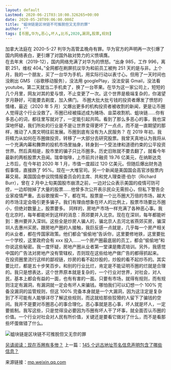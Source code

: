 ```yaml
---
layout: default
Lastmod: 2020-06-21T03:10:00.326265+00:00
date: 2020-05-28T09:06:00.000Z
title: "蛆块链是区块链不可推脱但又无奈的罪"
author: ""
tags: [币圈,华为,恶心,坏人,比币,2020,漏洞,股票,规则]
---
```


加拿大法庭在 2020-5-27 判华为高管孟晚舟有罪。华为官方的声明再一次引爆了国内网络表白，更引爆了对国外敌对势力的义愤填膺。  
在去年末（2019-12），国内网络充满了对华为的愤怒。“出身 985，工作 996，离职 251，维权 404。”全网都在刷屏抗议华为和前员工被拘 251 天的是与非。上个月，我的一个朋友，买了一台华为手机，用实际行动以表寸心。但用了一天时间也没刷出 GMS （谷歌移动服务），没法用 googlePlay，没法安装 Gmail，没法看 youtube。第二天就当二手机卖了，换了一台苹果。在华为这一家公司上，短短的几个月里，网友对其的爱与恨，不止变更了一次。这个世界是极端复杂的，你渴望岁月静好，可能要去剃度，加入佛门。 币圈大批大批亏钱的投资者爆发了愤怒的情绪，最近（2020 年 5 月）又爆出更多的机构投资者被收割的新闻，更是让币圈人觉得这个行业没救了。币圈已经被描述成为赌场、韭菜收割机、蛆块链……你有多恶心的词，都往里写就对了，一定能引起共鸣。看到了那么多恶心的事，我也深深地怀疑，我们所处的行业是不是让世界变得更坏了一点点，而不是一直期望的那样，推动了人类文明往前发展。币圈到底有没有为人民服务？ 在 2019 年初，我将精力从如何在币圈做投资，转移了一大部分去研究股票。我曾天真地认为我将从一个充满内幕和舞弊的投机市场里抽身，转身到一个受法律和道德约束的公平投资世界。然后真相是，股市里的骗子只比币圈多。历史旧账就不要去翻了，就看今年最新的两桩股票大丑闻。瑞幸咖啡，上市前共计融资 19.76 亿美元，在纳斯达克上市后，在今年初 2020 年 1 月，市值一度超过 120 亿美元。但随后爆出财务造假事情，直接跌了 95%。现在一大堆官司。另一个新闻是美国国会高官涉股票内幕交易。美国国会参议院情报委员会的主席、共和党人理查德·伯尔（Richard Burr），曾在 2 月中上旬美国股市崩溃之前，一边对公众表示美国的疫情可防可控，一边却抛掉了大量的股票……他曾多次公开表示民众无需担心，但私下警告企业家疫情严重。去谷歌搜索一下，都在骂。股票是一个比币圈大万倍的市场，越大的市场注定会吸引更多骗子。我们有理由想象在坏人的比例上，股票市场要比币圈小，但绝对数量上，股票要多。 同样的，房地产市场一样充满了各种恶心事。我在北京时，每年都能听到这样的消息：燕郊要并入北京。现在在深圳，每年都能听到：惠州要并入深圳。这些全是炒房人骗人的，骗北京人去河北省燕郊买房，骗深圳人去惠州买房。跟房地产圈的人接触，我巨反感一点就是，几乎每一个房产相关的从业者，都在传国家政策。他们都会“偷偷地”告诉你，这里要修地铁，这里要批一个学校，这里政府会有 xxx 投入……一个房产圈最底层的员工，都会“偷偷地”和你说这些秘密。我一度怀疑，房地产圈从业者第一堂课是撒谎培训。另外，我感觉中国的广告法对房地产没有管辖权，否则现在这些给地产做广告的都得抓起来。 在投资圈里流行这样的鄙视链，炒房的看不起炒股的，炒股的看不起炒币的。其实要比烂，都是五十步笑百步。和别的行业比烂，肯定是不能证明币圈的烂就是合理的。我只是想表达，这个世界原本就是复杂的，一个行业对世界，对社会，对人民，基本上都会有益的一面，也有有害的一面。只要有市场，就得有规则，而有规则注定有漏洞，有漏洞就一定会有坏人来骗钱。哪怕我们可以幻想一个 100% 完备没漏洞的监管规则，但这 100% 完备本身就是一个大漏洞，因为这注定是复杂到了不可能有人能够详尽了解这些规则，而这就给那些狡猾的人留下了骗钱的空间。我并不是要对币圈恶心的事合理化。恶心事就是恶心事，坏人就是坏人，一定要抵制。我写这些，只是觉得没必要因为币圈有坏人干了坏事，就全面否认币圈的价值。一个行业对社会对人民有所价值，关键还是要看它做对了什么，而不是看那些坏蛋做错了什么。

![蛆块链是区块链不可推脱但又无奈的罪](https://images.weserv.nl/?url=https%3A//img.chainnews.com/material/images/243e7a4d9c3833f69a3fe4d14056b69c.jpg-article)

[另请阅读：](http://mp.weixin.qq.com/s?__biz=MzIxNTA0NDQzMA==&mid=2651801792&idx=1&sn=69984bd06000728ac5fd6214d7ed1fcf&chksm=8c65b0e1bb1239f7ea327c83992132cabf731f2e05e262bd74697fc68a58ba28ea9ecc529c32&scene=21#wechat_redirect)[现在币圈有多惨？](http://mp.weixin.qq.com/s?__biz=MzIxNTA0NDQzMA==&mid=2651801661&idx=1&sn=c9f3dc332991c0a686b74586a2251902&chksm=8c65b01cbb12390a128bb4e42f97f50e68777bac5063081c6011cecf874c7d6d0643cd25c7de&scene=21#wechat_redirect)[](http://mp.weixin.qq.com/s?__biz=MzIxNTA0NDQzMA==&mid=2651798591&idx=1&sn=9f1553e0aa954ce33f3cca57a34c7f65&chksm=8c65c41ebb124d08470d092863ad9a306e2dad0a45df30e21b785cf4a6608ca82483e5805829&scene=21#wechat_redirect) 上一篇：[145 个远古地址签名信息声明包含了哪些信息？](http://mp.weixin.qq.com/s?__biz=MzIxNTA0NDQzMA==&mid=2651801823&idx=1&sn=2ccc809a06319872d2f14c55d610362b&chksm=8c65b0febb1239e862c0755aacf4f5d1a8becce22c1e564d7764acda18dc267a77abdd7d8f8c&scene=21#wechat_redirect)

来源链接：[mp.weixin.qq.com](https://mp.weixin.qq.com/s?__biz=MzIxNTA0NDQzMA==&mid=2651801829&idx=1&sn=011b705c4f7137fbd67b6093be6630cc&chksm=8c65b0c4bb1239d2f58a99ec0f28ee9eda7e15e55b10a808e6f94d331bb0e9bff3593071f54b&scene=0&xtrack=1)

